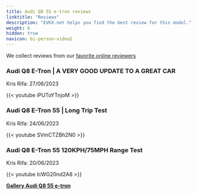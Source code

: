 ```yaml
---
title: Audi Q8 55 e-tron reviews
linktitle: "Reviews"
description: "EVKX.net helps you find the best review for this model."
weight: 6
hidden: true
navicon: bi-person-video2
---
```

We collect reviews from our [favorite online reviewers](../../../../../guides/evreviewers/)

<div class="container text-center shadow p-2 pe-4 mb-5 bg-body-tertiary rounded border">
<h3>Audi Q8 E-Tron | A VERY GOOD UPDATE TO A GREAT CAR</h3>
<p>Kris Rifa: 27/06/2023</p>

{{< youtube iPUToYTnjoM >}}

</div>
<div class="container text-center shadow p-2 pe-4 mb-5 bg-body-tertiary rounded border">
<h3>Audi Q8 E-Tron 55 | Long Trip Test</h3>
<p>Kris Rifa: 24/06/2023</p>

{{< youtube SVmCTZBh2N0 >}}

</div>
<div class="container text-center shadow p-2 pe-4 mb-5 bg-body-tertiary rounded border">
<h3>Audi Q8 E-Tron 55 120KPH/75MPH Range Test</h3>
<p>Kris Rifa: 20/06/2023</p>

{{< youtube IcWG20nd2A8 >}}

</div>
<div class="mt-3 mb-3">
<a href="../gallery/" class="text-decoration-none text-black">
<strong><i class="bi-arrow-left"></i>Gallery  </strong>
</a>
<a href="../" class="text-decoration-none text-black float-end">
<strong>Audi Q8 55 e-tron <i class="bi-arrow-right"></i></strong>
</a>
</div>
